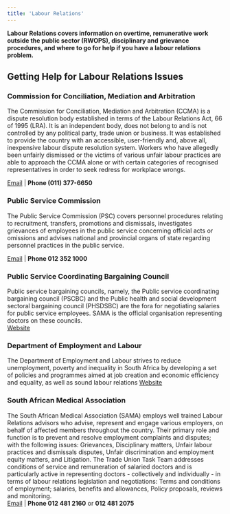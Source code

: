 ```yaml
---
title: 'Labour Relations'
---
```

**Labour Relations covers information on overtime, remunerative work outside the public sector (RWOPS), disciplinary and grievance procedures, and where to go for help if you have a labour relations problem.**

## Getting Help for Labour Relations Issues
 
### Commission for Conciliation, Mediation and Arbitration
The Commission for Conciliation, Mediation and Arbitration (CCMA) is a dispute resolution body established in terms of the Labour Relations Act, 66 of 1995 (LRA). It is an independent body, does not belong to and is not controlled by any political party, trade union or business. It was established to provide the country with an accessible, user-friendly and, above all, inexpensive labour dispute resolution system. Workers who have allegedly been unfairly dismissed or the victims of various unfair labour practices are able to approach the CCMA alone or with certain categories of recognised representatives in order to seek redress for workplace wrongs.

[Email](mailto:info@ccma.org.za) | **Phone (011) 377-6650**


### Public Service Commission
The Public Service Commission (PSC) covers personnel procedures relating to recruitment, transfers, promotions and dismissals, investigates grievances of employees in the public service concerning official acts or omissions and advises national and provincial organs of state regarding personnel practices in the public service.

[Email](mailto:info@opsc.gov.za) | **Phone 012 352 1000**

### Public Service Coordinating Bargaining Council
Public service bargaining councils, namely, the Public service coordinating bargaining council (PSCBC) and the Public health and social development sectoral bargaining council (PHSDSBC) are the fora for negotiating salaries for public service employees. SAMA is the official organisation representing doctors on these councils.  
[Website](mailto:https://pscbc.co.za/)

### Department of Employment and Labour
The Department of Employment and Labour strives to reduce unemployment, poverty and inequality in South Africa by developing a set of policies and programmes aimed at job creation and economic efficiency and equality, as well as sound labour relations
[Website](mailto:http://www.labour.gov.za/documentcenter)

### South African Medical Association
The South African Medical Association (SAMA) employs well trained Labour Relations advisors who advise, represent and engage various employers, on behalf of affected members throughout the country. Their primary role and function is to prevent and resolve employment complaints and disputes; with the following issues: Grievances, Disciplinary matters, Unfair labour practices and dismissals disputes, Unfair discrimination and employment equity matters, and Litigation.
The Trade Union Task Team addresses conditions of service and remuneration of salaried doctors and is particularly active in representing doctors - collectively and individually - in terms of labour relations legislation and negotiations: Terms and conditions of employment; salaries, benefits and allowances, Policy proposals, reviews and monitoring.  
[Email](mailto:labour@samedical.org) | **Phone 012 481 2160** or **012 481 2075**

<!--
    This is a comment and is not displayed on the website. Do not alter this text between arrows (->).
    To change the content in this file, simply retype/ copy+paste any text above, as you would in a normal text file/ word document.

    Do not change the "title:" title, or the ---. Only change the text inside '' for that section.

    The hashtag ( # ) symbols followed by a space and then text show a heading. The more #s you have, the smaller/"less important" the heading. You can add up to 6 # but we suggest max 4 #. make sure each heading is on a separate line.

    The text surrounded by double  stars ( ** ) with no spaces shows bold text. 

    Links are created by putting the text you want to show in square brackets ( [] ) followed by the link in round brackets ( () ). For example, [RuReSA](https://ruresa.org.za/) will show as RuReSA and link to the RuReSA website.

    Please refer to the "HOW TO USE" or "HOW TO USE SHORT" files for more information.
 -->